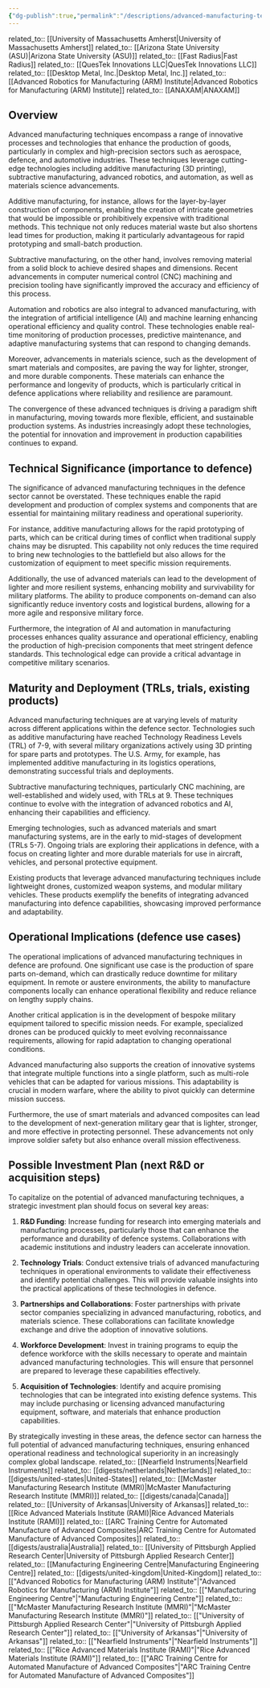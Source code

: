 ```yaml
---
{"dg-publish":true,"permalink":"/descriptions/advanced-manufacturing-techniques/","title":"advanced manufacturing techniques"}
---
```


related_to:: [[University of Massachusetts Amherst\|University of Massachusetts Amherst]]
related_to:: [[Arizona State University (ASU)\|Arizona State University (ASU)]]
related_to:: [[Fast Radius\|Fast Radius]]
related_to:: [[QuesTek Innovations LLC\|QuesTek Innovations LLC]]
related_to:: [[Desktop Metal, Inc.\|Desktop Metal, Inc.]]
related_to:: [[Advanced Robotics for Manufacturing (ARM) Institute\|Advanced Robotics for Manufacturing (ARM) Institute]]
related_to:: [[ANAXAM\|ANAXAM]]
## Overview
Advanced manufacturing techniques encompass a range of innovative processes and technologies that enhance the production of goods, particularly in complex and high-precision sectors such as aerospace, defence, and automotive industries. These techniques leverage cutting-edge technologies including additive manufacturing (3D printing), subtractive manufacturing, advanced robotics, and automation, as well as materials science advancements. 

Additive manufacturing, for instance, allows for the layer-by-layer construction of components, enabling the creation of intricate geometries that would be impossible or prohibitively expensive with traditional methods. This technique not only reduces material waste but also shortens lead times for production, making it particularly advantageous for rapid prototyping and small-batch production.

Subtractive manufacturing, on the other hand, involves removing material from a solid block to achieve desired shapes and dimensions. Recent advancements in computer numerical control (CNC) machining and precision tooling have significantly improved the accuracy and efficiency of this process. 

Automation and robotics are also integral to advanced manufacturing, with the integration of artificial intelligence (AI) and machine learning enhancing operational efficiency and quality control. These technologies enable real-time monitoring of production processes, predictive maintenance, and adaptive manufacturing systems that can respond to changing demands.

Moreover, advancements in materials science, such as the development of smart materials and composites, are paving the way for lighter, stronger, and more durable components. These materials can enhance the performance and longevity of products, which is particularly critical in defence applications where reliability and resilience are paramount.

The convergence of these advanced techniques is driving a paradigm shift in manufacturing, moving towards more flexible, efficient, and sustainable production systems. As industries increasingly adopt these technologies, the potential for innovation and improvement in production capabilities continues to expand.

## Technical Significance (importance to defence)
The significance of advanced manufacturing techniques in the defence sector cannot be overstated. These techniques enable the rapid development and production of complex systems and components that are essential for maintaining military readiness and operational superiority. 

For instance, additive manufacturing allows for the rapid prototyping of parts, which can be critical during times of conflict when traditional supply chains may be disrupted. This capability not only reduces the time required to bring new technologies to the battlefield but also allows for the customization of equipment to meet specific mission requirements.

Additionally, the use of advanced materials can lead to the development of lighter and more resilient systems, enhancing mobility and survivability for military platforms. The ability to produce components on-demand can also significantly reduce inventory costs and logistical burdens, allowing for a more agile and responsive military force.

Furthermore, the integration of AI and automation in manufacturing processes enhances quality assurance and operational efficiency, enabling the production of high-precision components that meet stringent defence standards. This technological edge can provide a critical advantage in competitive military scenarios.

## Maturity and Deployment (TRLs, trials, existing products)
Advanced manufacturing techniques are at varying levels of maturity across different applications within the defence sector. Technologies such as additive manufacturing have reached Technology Readiness Levels (TRL) of 7-9, with several military organizations actively using 3D printing for spare parts and prototypes. The U.S. Army, for example, has implemented additive manufacturing in its logistics operations, demonstrating successful trials and deployments.

Subtractive manufacturing techniques, particularly CNC machining, are well-established and widely used, with TRLs at 9. These techniques continue to evolve with the integration of advanced robotics and AI, enhancing their capabilities and efficiency.

Emerging technologies, such as advanced materials and smart manufacturing systems, are in the early to mid-stages of development (TRLs 5-7). Ongoing trials are exploring their applications in defence, with a focus on creating lighter and more durable materials for use in aircraft, vehicles, and personal protective equipment.

Existing products that leverage advanced manufacturing techniques include lightweight drones, customized weapon systems, and modular military vehicles. These products exemplify the benefits of integrating advanced manufacturing into defence capabilities, showcasing improved performance and adaptability.

## Operational Implications (defence use cases)
The operational implications of advanced manufacturing techniques in defence are profound. One significant use case is the production of spare parts on-demand, which can drastically reduce downtime for military equipment. In remote or austere environments, the ability to manufacture components locally can enhance operational flexibility and reduce reliance on lengthy supply chains.

Another critical application is in the development of bespoke military equipment tailored to specific mission needs. For example, specialized drones can be produced quickly to meet evolving reconnaissance requirements, allowing for rapid adaptation to changing operational conditions.

Advanced manufacturing also supports the creation of innovative systems that integrate multiple functions into a single platform, such as multi-role vehicles that can be adapted for various missions. This adaptability is crucial in modern warfare, where the ability to pivot quickly can determine mission success.

Furthermore, the use of smart materials and advanced composites can lead to the development of next-generation military gear that is lighter, stronger, and more effective in protecting personnel. These advancements not only improve soldier safety but also enhance overall mission effectiveness.

## Possible Investment Plan (next R&D or acquisition steps)
To capitalize on the potential of advanced manufacturing techniques, a strategic investment plan should focus on several key areas:

1. **R&D Funding**: Increase funding for research into emerging materials and manufacturing processes, particularly those that can enhance the performance and durability of defence systems. Collaborations with academic institutions and industry leaders can accelerate innovation.

2. **Technology Trials**: Conduct extensive trials of advanced manufacturing techniques in operational environments to validate their effectiveness and identify potential challenges. This will provide valuable insights into the practical applications of these technologies in defence.

3. **Partnerships and Collaborations**: Foster partnerships with private sector companies specializing in advanced manufacturing, robotics, and materials science. These collaborations can facilitate knowledge exchange and drive the adoption of innovative solutions.

4. **Workforce Development**: Invest in training programs to equip the defence workforce with the skills necessary to operate and maintain advanced manufacturing technologies. This will ensure that personnel are prepared to leverage these capabilities effectively.

5. **Acquisition of Technologies**: Identify and acquire promising technologies that can be integrated into existing defence systems. This may include purchasing or licensing advanced manufacturing equipment, software, and materials that enhance production capabilities.

By strategically investing in these areas, the defence sector can harness the full potential of advanced manufacturing techniques, ensuring enhanced operational readiness and technological superiority in an increasingly complex global landscape.
related_to:: [[Nearfield Instruments\|Nearfield Instruments]]
related_to:: [[digests/netherlands\|Netherlands]]
related_to:: [[digests/united-states\|United-States]]
related_to:: [[McMaster Manufacturing Research Institute (MMRI)\|McMaster Manufacturing Research Institute (MMRI)]]
related_to:: [[digests/canada\|Canada]]
related_to:: [[University of Arkansas\|University of Arkansas]]
related_to:: [[Rice Advanced Materials Institute (RAMI)\|Rice Advanced Materials Institute (RAMI)]]
related_to:: [[ARC Training Centre for Automated Manufacture of Advanced Composites\|ARC Training Centre for Automated Manufacture of Advanced Composites]]
related_to:: [[digests/australia\|Australia]]
related_to:: [[University of Pittsburgh Applied Research Center\|University of Pittsburgh Applied Research Center]]
related_to:: [[Manufacturing Engineering Centre\|Manufacturing Engineering Centre]]
related_to:: [[digests/united-kingdom\|United-Kingdom]]
related_to:: [["Advanced Robotics for Manufacturing (ARM) Institute"\|"Advanced Robotics for Manufacturing (ARM) Institute"]]
related_to:: [["Manufacturing Engineering Centre"\|"Manufacturing Engineering Centre"]]
related_to:: [["McMaster Manufacturing Research Institute (MMRI)"\|"McMaster Manufacturing Research Institute (MMRI)"]]
related_to:: [["University of Pittsburgh Applied Research Center"\|"University of Pittsburgh Applied Research Center"]]
related_to:: [["University of Arkansas"\|"University of Arkansas"]]
related_to:: [["Nearfield Instruments"\|"Nearfield Instruments"]]
related_to:: [["Rice Advanced Materials Institute (RAMI)"\|"Rice Advanced Materials Institute (RAMI)"]]
related_to:: [["ARC Training Centre for Automated Manufacture of Advanced Composites"\|"ARC Training Centre for Automated Manufacture of Advanced Composites"]]
